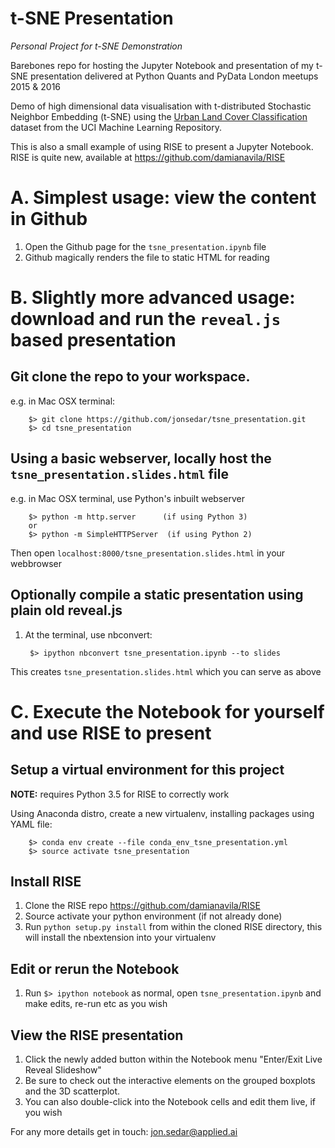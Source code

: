 # t-SNE Presentation

_Personal Project for t-SNE Demonstration_

Barebones repo for hosting the Jupyter Notebook and presentation of my t-SNE presentation delivered at Python Quants and PyData London meetups 2015 & 2016


Demo of high dimensional data visualisation with t-distributed Stochastic Neighbor Embedding (t-SNE) using the [Urban Land Cover Classification](https://archive.ics.uci.edu/ml/datasets/Urban+Land+Cover) dataset from the UCI Machine Learning Repository.


This is also a small example of using RISE to present a Jupyter Notebook.
RISE is quite new, available at https://github.com/damianavila/RISE




# A. Simplest usage: view the content in Github

1. Open the Github page for the `tsne_presentation.ipynb` file
2. Github magically renders the file to static HTML for reading





# B. Slightly more advanced usage: download and run the `reveal.js` based presentation

## Git clone the repo to your workspace.

e.g. in Mac OSX terminal:

        $> git clone https://github.com/jonsedar/tsne_presentation.git
        $> cd tsne_presentation


## Using a basic webserver, locally host the `tsne_presentation.slides.html` file

e.g. in Mac OSX terminal, use Python's inbuilt webserver

        $> python -m http.server      (if using Python 3)
        or
        $> python -m SimpleHTTPServer  (if using Python 2)

Then open `localhost:8000/tsne_presentation.slides.html` in your webbrowser


## Optionally compile a static presentation using plain old reveal.js

1. At the terminal, use nbconvert:

        $> ipython nbconvert tsne_presentation.ipynb --to slides

This creates `tsne_presentation.slides.html` which you can serve as above






# C. Execute the Notebook for yourself and use RISE to present

## Setup a virtual environment for this project

**NOTE:** requires Python 3.5 for RISE to correctly work

Using Anaconda distro, create a new virtualenv, installing packages using YAML file:

        $> conda env create --file conda_env_tsne_presentation.yml
        $> source activate tsne_presentation



## Install RISE

1. Clone the RISE repo https://github.com/damianavila/RISE
2. Source activate your python environment (if not already done)
3. Run `python setup.py install` from within the cloned RISE directory, this will install the nbextension into your virtualenv


## Edit or rerun the Notebook

1. Run `$> ipython notebook` as normal, open `tsne_presentation.ipynb` and
make edits, re-run etc as you wish

## View the RISE presentation

1. Click the newly added button within the Notebook menu "Enter/Exit Live Reveal Slideshow"
2. Be sure to check out the interactive elements on the grouped boxplots and the 3D scatterplot.
3. You can also double-click into the Notebook cells and edit them live, if you wish


For any more details get in touch: jon.sedar@applied.ai
